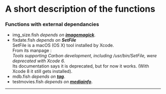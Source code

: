 # A short description of the functions

### Functions with external dependancies

* img_size.fish _depends on [**imagemagick**](https://imagemagick.org)_.
* fixdate.fish _depends on **SetFile**_  
    SetFile is a macOS (OS X) tool installed by Xcode.  
    From its manpage :  
    _Tools supporting Carbon development, including /usr/bin/SetFile, were deprecated with Xcode 6._  
    Its documentation says it is deprecated, but for now it works. (With Xcode 8 it still gets installed).  
* mdb.fish _depends on [**tag**](https://github.com/jdberry/tag)_.
* testmovies.fish _depends on [**mediainfo**](http://mediaarea.net)_.

---
